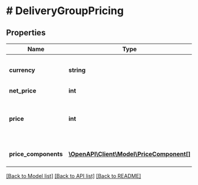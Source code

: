 # # DeliveryGroupPricing

## Properties

Name | Type | Description | Notes
------------ | ------------- | ------------- | -------------
**currency** | **string** | Session&#39;s currency. Example &#x60;SEK&#x60;. | [optional]
**net_price** | **int** |  | [optional]
**price** | **int** | Price in cents. Example &#x60;20000&#x60; represents &#x60;200.00&#x60;. | [optional]
**price_components** | [**\OpenAPI\Client\Model\PriceComponent[]**](PriceComponent.md) | Components which make up the price. | [optional]

[[Back to Model list]](../../README.md#models) [[Back to API list]](../../README.md#endpoints) [[Back to README]](../../README.md)
